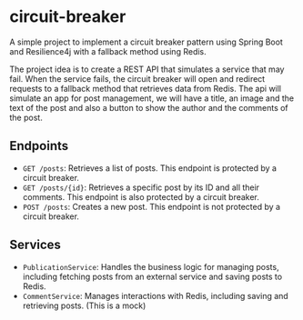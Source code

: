 # circuit-breaker

A simple project to implement a circuit breaker pattern using Spring Boot and Resilience4j with a fallback method using Redis.

The project idea is to create a REST API that simulates a service that may fail. When the service fails, the circuit breaker will open and redirect requests to a fallback method that retrieves data from Redis. The api will simulate an app for post management, we will have a title, an image and the text of the post and also a button to show the author and the comments of the post.

## Endpoints

- `GET /posts`: Retrieves a list of posts. This endpoint is protected by a circuit breaker.
- `GET /posts/{id}`: Retrieves a specific post by its ID and all their comments. This endpoint is also protected by a circuit breaker.
- `POST /posts`: Creates a new post. This endpoint is not protected by a circuit breaker.

## Services

- `PublicationService`: Handles the business logic for managing posts, including fetching posts from an external service and saving posts to Redis.
- `CommentService`: Manages interactions with Redis, including saving and retrieving posts. (This is a mock)
